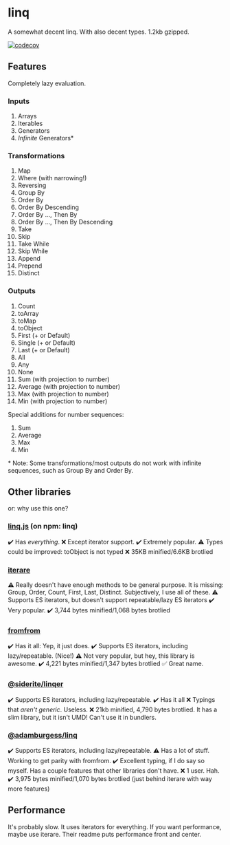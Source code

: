 # linq

A somewhat decent linq. With also decent types. 1.2kb gzipped.

[![codecov](https://codecov.io/gh/adamburgess/linq/branch/master/graph/badge.svg?token=MSQWH7HI95)](https://codecov.io/gh/adamburgess/linq)

## Features

Completely lazy evaluation.

### Inputs

1. Arrays
1. Iterables
1. Generators
1. _Infinite_ Generators*

### Transformations

1. Map
1. Where (with narrowing!)
1. Reversing
1. Group By
1. Order By
1. Order By Descending
1. Order By ..., Then By
1. Order By ..., Then By Descending
1. Take
1. Skip
1. Take While
1. Skip While
1. Append
1. Prepend
1. Distinct

### Outputs

1. Count
1. toArray
1. toMap
1. toObject
1. First (+ or Default)
1. Single (+ or Default)
1. Last (+ or Default)
1. All
1. Any
1. None
1. Sum (with projection to number)
1. Average (with projection to number)
1. Max (with projection to number)
1. Min (with projection to number)
<!--
1. Min By
1. Max By
-->

Special additions for number sequences:

1. Sum
1. Average
1. Max
1. Min

\* Note: Some transformations/most outputs do not work with infinite sequences, such as Group By and Order By.


## Other libraries

or: why use this one?

### [linq.js](https://github.com/mihaifm/linq) (on npm: linq)

✔️ Has _everything_.
❌ Except iterator support.
✔️ Extremely popular.
⚠️ Types could be improved: toObject is not typed
❌ 35KB minified/6.6KB brotlied


### [iterare](https://github.com/felixfbecker/iterare)

⚠️ Really doesn't have enough methods to be general purpose. It is missing: Group, Order, Count, First, Last, Distinct. Subjectively, I use all of these.
⚠️ Supports ES iterators, but doesn't support repeatable/lazy ES iterators
✔️ Very popular.
✔️ 3,744 bytes minified/1,068 bytes brotlied

### [fromfrom](https://github.com/tomi/fromfrom)

✔️ Has it all: Yep, it just does.
✔️ Supports ES iterators, including lazy/repeatable. (Nice!)
⚠️ Not very popular, but hey, this library is awesome.
✔️ 4,221 bytes minified/1,347 bytes brotlied
✅ Great name.

### [@siderite/linqer](https://github.com/Siderite/LInQer)

✔️ Supports ES iterators, including lazy/repeatable.
✔️ Has it all
❌ Typings that _aren't generic_. Useless.
❌ 21kb minified, 4,790 bytes brotlied. It has a slim library, but it isn't UMD! Can't use it in bundlers.

### [@adamburgess/linq](https://github.com/adamburgess/linq)

✔️ Supports ES iterators, including lazy/repeatable.
⚠️ Has a lot of stuff. Working to get parity with fromfrom.
✔️ Excellent typing, if I do say so myself. Has a couple features that other libraries don't have.
❌ 1 user. Hah.
✔️ 3,975 bytes minified/1,070 bytes brotlied (just behind iterare with way more features)

## Performance

It's probably slow.
It uses iterators for everything.
If you want performance, maybe use iterare. Their readme puts performance front and center.
